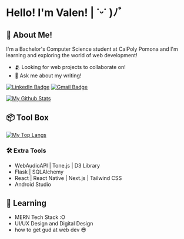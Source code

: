 # Hello! I'm Valen! | ˙ᵕ˙ )ﾉﾞ
## 📡 About Me!        
I'm a Bachelor's Computer Science student at CalPoly Pomona and I'm learning and exploring the world of web development!                
* 🫂 Looking for web projects to collaborate on!                 
* 📝 Ask me about my writing!
  
<a href="https://www.linkedin.com/in/vdeleon-ca/"><img src="https://img.shields.io/badge/LinkedIn-blue?style=for-the-badge&logo=linkedin&logoColor=white" alt="LinkedIn Badge"/></a>
<a href="mailto:valeriedeleon4521@gmail.com"><img src="https://img.shields.io/badge/Gmail-D14836?style=for-the-badge&logo=gmail&logoColor=white" alt="Gmail Badge"/></a>

[![My Github Stats](https://github-readme-stats.vercel.app/api?username=wheatleyinabox&custom_title=My%20Github%20Stats&hide_border=true&theme=transparent&icon_color=ED9121&text_color=ffffff&title_color=ffffff&show_icons=true&hide=issues)](https://github.com/wheatleyinabox/github-readme-stats)

## 📦 Tool Box   
[![My Top Langs](https://github-readme-stats.vercel.app/api/top-langs/?username=wheatleyinabox&theme=transparent&hide=Makefile&hide_progress=true&hide_border=true&title_color=ffffff&text_color=ffffff&custom_title=Languages&langs_count=11&exclude_repo=Assembly_Code)](https://github.com/wheatleyinabox/github-readme-stats)
### 🛠 Extra Tools
* WebAudioAPI | Tone.js | D3 Library
* Flask | SQLAlchemy              
* React | React Native | Next.js | Tailwind CSS    
* Android Studio          

## 🌱 Learning
* MERN Tech Stack :O
* UI/UX Design and Digital Design
* how to get gud at web dev 😎
